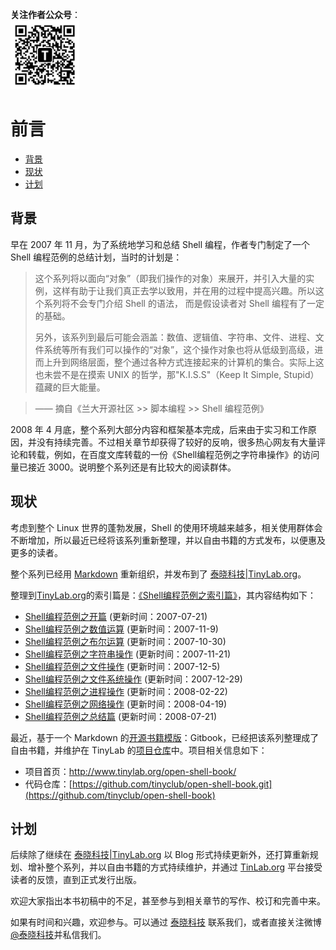 **关注作者公众号**：
<br/>
<img src='../../pic/tinylab-wechat.jpg' width='110px'/>
<br/>

# 前言

-    [背景](#toc_18682_17841_1)
-    [现状](#toc_18682_17841_2)
-    [计划](#toc_18682_17841_3)


<span id="toc_18682_17841_1"></span>
## 背景

早在 2007 年 11 月，为了系统地学习和总结 Shell 编程，作者专门制定了一个 Shell 编程范例的总结计划，当时的计划是：

> 这个系列将以面向“对象”（即我们操作的对象）来展开，并引入大量的实例，这样有助于让我们真正去学以致用，并在用的过程中提高兴趣。所以这个系列将不会专门介绍 Shell 的语法， 而是假设读者对 Shell 编程有了一定的基础。
>
> 另外，该系列到最后可能会涵盖：数值、逻辑值、字符串、文件、进程、文件系统等所有我们可以操作的“对象”，这个操作对象也将从低级到高级，进而上升到网络层面，整个通过各种方式连接起来的计算机的集合。实际上这也未尝不是在摸索 UNIX 的哲学，那"K.I.S.S"（Keep It Simple, Stupid）蕴藏的巨大能量。

> —— 摘自《兰大开源社区 >> 脚本编程 >> Shell 编程范例》

2008 年 4 月底，整个系列大部分内容和框架基本完成，后来由于实习和工作原因，并没有持续完善。不过相关章节却获得了较好的反响，很多热心网友有大量评论和转载，例如，在百度文库转载的一份《Shell编程范例之字符串操作》的访问量已接近 3000。说明整个系列还是有比较大的阅读群体。

<span id="toc_18682_17841_2"></span>
## 现状

考虑到整个 Linux 世界的蓬勃发展，Shell 的使用环境越来越多，相关使用群体会不断增加，所以最近已经将该系列重新整理，并以自由书籍的方式发布，以便惠及更多的读者。

整个系列已经用 [Markdown](http://www.tinylab.org/start-posting-with-markdown/) 重新组织，并发布到了 [泰晓科技|TinyLab.org](http://tinylab.org)。

整理到[TinyLab.org](http://tinylab.org)的索引篇是：[《Shell编程范例之索引篇》](http://www.tinylab.org/shell-programming-paradigm-series-index-review/)，其内容结构如下：

- [Shell编程范例之开篇](http://www.tinylab.org/shell-programming-paradigm-begins-with/) (更新时间：2007-07-21)
- [Shell编程范例之数值运算](http://www.tinylab.org/shell-numeric-calculation/) (更新时间：2007-11-9)
- [Shell编程范例之布尔运算](http://www.tinylab.org/shell-programming-paradigm-of-boolean-operations/) (更新时间：2007-10-30)
- [Shell编程范例之字符串操作](http://www.tinylab.org/shell-programming-paradigm-of-string-manipulation/) (更新时间：2007-11-21)
- [Shell编程范例之文件操作](http://www.tinylab.org/shell-programming-paradigms-of-file-operations/) (更新时间：2007-12-5)
- [Shell编程范例之文件系统操作](http://www.tinylab.org/shell-programming-paradigm-in-file-system-operations/) (更新时间：2007-12-29)
- [Shell编程范例之进程操作](http://www.tinylab.org/shell-programming-paradigm-of-process-operations/) (更新时间：2008-02-22)
- [Shell编程范例之网络操作](http://www.tinylab.org/shell-programming-paradigm-of-network-operations/) (更新时间：2008-04-19)
- [Shell编程范例之总结篇](http://www.tinylab.org/summary-of-shell-programming-paradigm-article/) (更新时间：2008-07-21)<br>

最近，基于一个 Markdown 的[开源书籍模版](http://tinylab.org/docker-quick-start-docker-gitbook-writing-a-book/)：Gitbook，已经把该系列整理成了自由书籍，并维护在 TinyLab 的[项目仓库](https://github.com/tinyclub/open-shell-book)中。项目相关信息如下：

- 项目首页：<http://www.tinylab.org/open-shell-book/>
- 代码仓库：[https://github.com/tinyclub/open-shell-book.git](https://github.com/tinyclub/open-shell-book)

<span id="toc_18682_17841_3"></span>
## 计划

后续除了继续在 [泰晓科技|TinyLab.org](http://tinylab.org) 以 Blog 形式持续更新外，还打算重新规划、增补整个系列，并以自由书籍的方式持续维护，并通过 [TinLab.org](http://tinylab.org) 平台接受读者的反馈，直到正式发行出版。

欢迎大家指出本书初稿中的不足，甚至参与到相关章节的写作、校订和完善中来。

如果有时间和兴趣，欢迎参与。可以通过 [泰晓科技](http://www.tinylab.org/about/) 联系我们，或者直接关注微博[@泰晓科技](http://weibo.com/tinylaborg)并私信我们。

